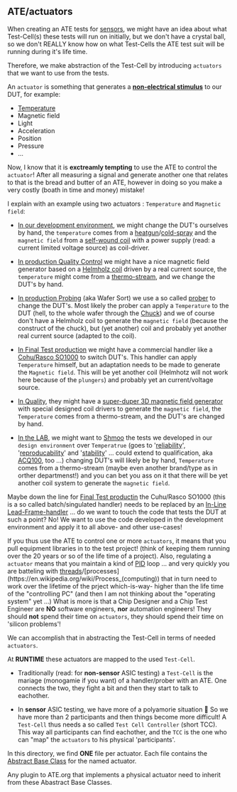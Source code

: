 ## ATE/actuators

When creating an ATE tests for [sensors](https://en.wikipedia.org/wiki/Sensor), we might have an idea about what Test-Cell(s) these tests will run on initially, but we don't have a crystal ball, so we don't REALLY know how on what Test-Cells the ATE
test suit will be running during it's life time.

Therefore, we make abstraction of the Test-Cell by introducing `actuators` that we want to use from the tests.

An `actuator` is something that generates a <ins>**non-electrical stimulus**</ins> to our DUT, for example:
  * [Temperature](temperature.py)
  * Magnetic field
  * Light
  * Acceleration
  * Position 
  * Pressure 
  * ...

Now, I know that it is **exctreamly tempting** to use the ATE to control the `actuator`! After all measuring a signal and
generate another one that relates to that is the bread and butter of an ATE, however in doing so you make a very costly
(boath in time and money) mistake! 

I explain with an example using two actuators : `Temperature` and `Magnetic field`:

* <ins>In our development environment</ins>, we might change the DUT's ourselves by hand, the `temperature` comes from 
a [heatgun](https://www.google.com/search?sa=X&source=univ&tbm=isch&q=heat+gun&ved=2ahUKEwj4jKDKusHpAhWEUBUIHc7iALUQsAR6BAgJEAE&biw=2560&bih=1287)/[cold-spray](https://www.google.com/search?q=cold+spary&tbm=isch&ved=2ahUKEwiMyNbMusHpAhXoMewKHbEZDQ8Q2-cCegQIABAA&oq=cold+spary&gs_lcp=CgNpbWcQAzIGCAAQChAYOgIIKToECAAQQzoCCABQhowCWOWfAmCUpAJoAHAAeACAAUiIAZ4FkgECMTCYAQCgAQGqAQtnd3Mtd2l6LWltZw&sclient=img&ei=X57EXsycIujjsAexs7R4&bih=1287&biw=2560) and the `magnetic field` from a [self-wound coil](./../../../docs/pictures/coil.jpg) with a power supply (read: a current limited voltage source) as coil-driver. 

* <ins>In production Quality Control</ins> we might have a nice magnetic field generator based on a [Helmholz coil](https://en.wikipedia.org/wiki/Helmholtz_coil) driven by a real current source, the `temperature` might come from a 
[thermo-stream](https://www.youtube.com/watch?v=W2OYzQhiLNE), and we change the DUT's by hand.

* <ins>In production Probing</ins> (aka Wafer Sort) we use a so called [prober](https://www.google.com/search?q=wafer+prober&tbm=isch&ved=2ahUKEwiOlvWcrMHpAhUKShoKHZhxBJEQ2-cCegQIABAA&oq=wafer+prober&gs_lcp=CgNpbWcQAzIECAAQQzICCAAyAggAMgQIABAYMgQIABAYUOniDFik9Axg3PUMaABwAHgAgAFKiAG8BpIBAjEymAEAoAEBqgELZ3dzLXdpei1pbWc&sclient=img&ei=TY_EXs67EoqUaZjjkYgJ&bih=1287&biw=2560) to change the DUT's. Most likely the prober 
can apply a `Temperature` to the DUT (hell, to the whole wafer through the [Chuck](https://www.google.com/search?source=univ&tbm=isch&q=prober+chuck&sa=X&ved=2ahUKEwjVvNiarMHpAhVLy6QKHU71CMIQsAR6BAgJEAE&biw=2560&bih=1287)) and we of course don't have a Helmholz coil to generate the `magnetic field` (because the construct of the chuck), but (yet another) coil and probably yet another real current source (adapted to the coil).

* <ins>In Final Test production</ins> we might have a commercial handler like a [Cohu/Rasco SO1000](https://www.cohu.com/so1000) to switch DUT's. This handler can apply `Temperature` himself, but an adaptation needs to be made to generate the `Magnetic field`. This will
be yet another coil (Helmhotz will not work here because of the `plungers`) and probably yet an current/voltage source.

* <ins>In Quality</ins>, they might have a [super-duper 3D magnetic field generator](./../../../docs/pictures/qc6d.png) with special designed coil drivers to generate the `magnetic field`, the `Temperature` comes from a thermo-stream, and the DUT's are changed by hand.

* <ins>In the LAB</ins>, we might want to [Shmoo](https://en.wikipedia.org/wiki/Shmoo_plot) the tests we developed in
our `design environment` over `Temperatrue` (goes to '[reliability](https://en.wikipedia.org/wiki/Reliability_(statistics))', '[reproducability](https://en.wikipedia.org/wiki/Reproducibility)' and '[stability](https://en.wikipedia.org/wiki/Numerical_stability)' ... could extend to qualification, aka [ACQ100](http://www.aecouncil.com/AECDocuments.html), too ...) changing DUT's
will likely be by hand, `Temperature` comes from a thermo-stream (maybe even another brand/type as in orther departmenst!) and you can bet you ass on it that there will be yet another coil system to generate the `magnetic field`.

Maybe down the line for <ins>Final Test productin</ins> the Cuhu/Rasco SO1000 (this is a so called batch/singulated 
handler) needs to be replaced by an [In-Line Lead-Frame-handler](https://www.geringer.de/en/products/special-machine-building) ... do we want to touch the code that tests the DUT at such a point? No! We want to use the code developed
in the development environment and apply it to all above- and other use-cases!

If you thus use the ATE to control one or more `actuators`, it means that you pull equipment libraries in to the test
project! (think of keeping them running over the 20 years or so of the life time of a project). Also, regulating a 
`actuator` means that you maintain a kind of [PID](https://en.wikipedia.org/wiki/PID_controller) loop ... and very 
quickly you are batteling with [threads](https://simple.wikipedia.org/wiki/Thread_(computer_science))/[processes](https://en.wikipedia.org/wiki/Process_(computing)) that in turn need to work over the lifetime of the prject which-is-way-
higher than the life time of the "controlling PC" (and then I am not thinking about the "operating system" yet ...) What is more is that a Chip Designer and a Chip Test Engineer are **NO** software engineers, **nor** automation engineers! They should **not** spend their time on `actuators`, they should spend their time on 'silicon problems'!

We can accomplish that in abstracting the Test-Cell in terms of needed `actuators`.

At **RUNTIME** these actuators are mapped to the used `Test-Cell`.

* Traditionally (read: for **non-sensor** ASIC testing) a `Test-Cell` is the mariage (monogamie if you want) of a handler/prober with an ATE. One connects the two, they fight a bit and then they start to talk to eachother.

* In **sensor** ASIC testing, we have more of a polyamorie situation 🤣 So we have more than 2 participants and then things become more difficult! A `Test-Cell` thus needs a so called `Test Cell Controller` (short TCC). This way all participants can find eachother, and the `TCC` is the one who can "map" the `actuators` to his physical 'participants'. 

In this directory, we find **ONE** file per actuator. Each file contains the [Abstract Base Class](https://docs.python.org/3/library/abc.html) for the named actuator.

Any plugin to ATE.org that implements a physical actuator need to inherit from these Abastract Base Classes.
